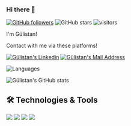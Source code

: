 ### Hi there 👋

[![GitHub followers](https://img.shields.io/github/followers/gulistanay?style=social)](https://github.com/gulistanay?tab=followers)
![GitHub stars](https://img.shields.io/github/stars/gulistanay?style=social)
![visitors](https://img.shields.io/badge/dynamic/json?color=informational&label=visitor&query=value&url=https%3A%2F%2Fapi.countapi.xyz%2Fhit%2Fgulistanay.gulistanay%2Freadme)


I'm Gülistan!

Contact with me via these platforms! 

 <a href="https://www.linkedin.com/in/gulistan-ayy/" target="_blank" rel="nofollow"><img alt="Gülistan's Linkedin" src="https://img.shields.io/badge/LinkedIn-0077B5?style=for-the-badge&logo=linkedin&logoColor=white" /></a>
 <a href="mailto:gulistanayy@gmail.com" target="_blank" rel="nofollow"><img alt="Gülistan's Mail Address" src="https://img.shields.io/badge/Gmail-D14836?style=for-the-badge&logo=gmail&logoColor=white" /></a>


![Languages](https://github-readme-stats.vercel.app/api/top-langs/?username=gulistanay&layout=compact&theme=tokyonight)

![Gülistan's GitHub stats](https://github-readme-stats.vercel.app/api?username=gulistanay&show_icons=true&theme=tokyonight)

## 🛠 Technologies & Tools 
<img src="https://img.shields.io/badge/Java-blue?style=for-the-badge&logo=java&logoColor=white"></img>
<img src="https://img.shields.io/badge/C%23-red?style=for-the-badge&logo=c-sharp&logoColor=white"></img>
<img src="https://img.shields.io/badge/Microsoft_SQL_Server-green?style=for-the-badge&logo=microsoft-sql-server&logoColor=white"></img>
<img src="https://img.shields.io/badge/Postgre-5C2D91?style=for-the-badge&logo=postgresql&logoColor=white"></img>


<!--
**gulistanay/gulistanay** is a ✨ _special_ ✨ repository because its `README.md` (this file) appears on your GitHub profile.

Here are some ideas to get you started:

- 🔭 I’m currently working on ...
- 🌱 I’m currently learning ...
- 👯 I’m looking to collaborate on ...
- 🤔 I’m looking for help with ...
- 💬 Ask me about ...
- 📫 How to reach me: ...
- 😄 Pronouns: ...
- ⚡ Fun fact: ...
-->
